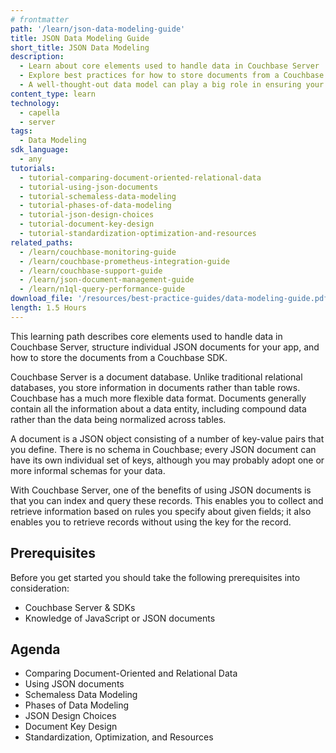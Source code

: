 ```yaml
---
# frontmatter
path: '/learn/json-data-modeling-guide'
title: JSON Data Modeling Guide
short_title: JSON Data Modeling
description:
  - Learn about core elements used to handle data in Couchbase Server
  - Explore best practices for how to store documents from a Couchbase SDK
  - A well-thought-out data model can play a big role in ensuring your application performs as expected
content_type: learn
technology: 
  - capella
  - server
tags:
  - Data Modeling
sdk_language:
  - any
tutorials:
  - tutorial-comparing-document-oriented-relational-data
  - tutorial-using-json-documents
  - tutorial-schemaless-data-modeling
  - tutorial-phases-of-data-modeling
  - tutorial-json-design-choices
  - tutorial-document-key-design
  - tutorial-standardization-optimization-and-resources
related_paths:
  - /learn/couchbase-monitoring-guide
  - /learn/couchbase-prometheus-integration-guide
  - /learn/couchbase-support-guide
  - /learn/json-document-management-guide
  - /learn/n1ql-query-performance-guide
download_file: '/resources/best-practice-guides/data-modeling-guide.pdf'
length: 1.5 Hours
---
```


This learning path describes core elements used to handle data in Couchbase Server, structure individual JSON documents for your app, and how to store the documents from a Couchbase SDK.

Couchbase Server is a document database. Unlike traditional relational databases, you store information in documents rather than table rows. Couchbase has a much more flexible data format. Documents generally contain all the information about a data entity, including compound data rather than the data being normalized across tables.

A document is a JSON object consisting of a number of key-value pairs that you define. There is no schema in Couchbase; every JSON document can have its own individual set of keys, although you may probably adopt one or more informal schemas for your data.

With Couchbase Server, one of the benefits of using JSON documents is that you can index and query these records. This enables you to collect and retrieve information based on rules you specify about given fields; it also enables you to retrieve records without using the key for the record.

## Prerequisites

Before you get started you should take the following prerequisites into consideration:

- Couchbase Server & SDKs
- Knowledge of JavaScript or JSON documents

## Agenda

- Comparing Document-Oriented and Relational Data
- Using JSON documents
- Schemaless Data Modeling
- Phases of Data Modeling
- JSON Design Choices
- Document Key Design
- Standardization, Optimization, and Resources
